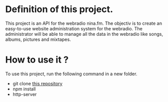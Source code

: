 
# Definition of this project.

This project is an API for the webradio nina.fm. The objectiv is to create an easy-to-use website administration system for the webradio.
The administrator will be able to manage all the data in the webradio like songs, albums, pictures and mixtapes.

# How to use it ?

To use this project, run the following command in a new folder.

* git clone [this repository](https://github.com/Lakuman/nina.fm-Admin-API)
* npm install
* http-server 



